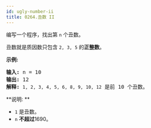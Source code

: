 ```yaml
---
id: ugly-number-ii
title: 0264.丑数 II
---
```

编写一个程序，找出第 <code>n</code> 个丑数。

丑数就是质因数只包含 <code>2, 3, 5</code> 的**正整数**。

**示例:**


<pre><strong>输入:</strong> n = 10<br/><strong>输出:</strong> 12<br/><strong>解释: </strong><code>1, 2, 3, 4, 5, 6, 8, 9, 10, 12</code> 是前 10 个丑数。</pre>

**说明: ** 

- <code>1</code> 是丑数。
- <code>n</code> **不超过**1690。